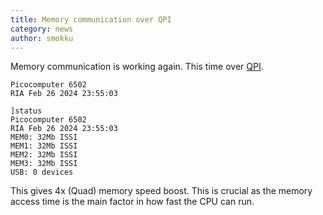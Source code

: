 ```yaml
---
title: Memory communication over QPI
category: news
author: smokku
---
```


Memory communication is working again.
This time over [QPI](https://en.wikipedia.org/wiki/Serial_Peripheral_Interface#QPI/SQI).

```console
Picocomputer 6502
RIA Feb 26 2024 23:55:03

]status
Picocomputer 6502
RIA Feb 26 2024 23:55:03
MEM0: 32Mb ISSI
MEM1: 32Mb ISSI
MEM2: 32Mb ISSI
MEM3: 32Mb ISSI
USB: 0 devices
```

This gives 4x (Quad) memory speed boost. This is crucial as the memory access time
is the main factor in how fast the CPU can run.
